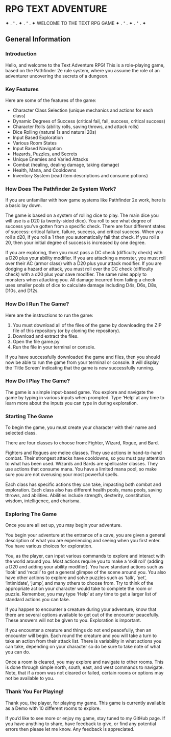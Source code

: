 # RPG TEXT ADVENTURE

✦ . ⁺ . ✦ . ⁺ . ✦
WELCOME TO THE TEXT RPG GAME
✦ . ⁺ . ✦ . ⁺ . ✦

## General Information

### Introduction

Hello, and welcome to the Text Adventure RPG! This is a role-playing game, based on the Pathfinder 2e rule system, where you assume the role of an adventurer uncovering the secrets of a dungeon.

### Key Features

Here are some of the features of the game:
 - Character Class Selection (unique mechanics and actions for each class)
 - Dynamic Degrees of Success (critical fail, fail, success, critical success)
 - Character Rolls (ability rolls, saving throws, and attack rolls)
 - Dice Rolling (natural 1s and natural 20s)
 - Input Based Exploration
 - Various Room States
 - Input Based Navigation
 - Hazards, Puzzles, and Secrets
 - Unique Enemies and Varied Attacks
 - Combat (healing, dealing damage, taking damage)
 - Health, Mana, and Cooldowns
 - Inventory System (read item descriptions and consume potions)

### How Does The Pathfinder 2e System Work?

If you are unfamiliar with how game systems like Pathfinder 2e work, here is a basic lay down.

The game is based on a system of rolling dice to play. The main dice you will use is a D20 (a twenty-sided dice). You roll to see what degree of success you’ve gotten from a specific check. There are four different states of success: critical failure, failure, success, and critical success. When you roll a d20, if you roll a 1 then you automatically fail that check. If you roll a 20, then your initial degree of success is increased by one degree.

If you are exploring, then you must pass a DC check (difficulty check) with a D20 plus your ability modifier. If you are attacking a monster, you must roll over their AC (armor class) with a D20 plus your attack modifier. If you are dodging a hazard or attack, you must roll over the DC check (difficulty check) with a d20 plus your save modifier. The same rules apply to monsters when attacking you. All damage incurred from failing a check uses smaller pools of dice to calculate damage including D4s, D6s, D8s, D10s, and D12s.

### How Do I Run The Game?

Here are the instructions to run the game:

1. You must download all of the files of the game by downloading the ZIP file of this repository (or by cloning the repository).
2. Download and extract the files.
3. Open the file game.py
4. Run the file in your terminal or console.

If you have successfully downloaded the game and files, then you should now be able to run the game from your terminal or console. It will display the ‘Title Screen’ indicating that the game is now successfully running.

### How Do I Play The Game?

The game is a simple input-based game. You explore and navigate the game by typing in various inputs when prompted. Type ‘Help’ at any time to learn more about the inputs you can type in during exploration.

### Starting The Game

To begin the game, you must create your character with their name and selected class.

There are four classes to choose from: Fighter, Wizard, Rogue, and Bard.

Fighters and Rogues are melee classes. They use actions in hand-to-hand combat. Their strongest attacks have cooldowns, so you must pay attention to what has been used. Wizards and Bards are spellcaster classes. They use actions that consume mana. You have a limited mana pool, so make sure you are not overusing your most powerful spells.

Each class has specific actions they can take, impacting both combat and exploration. Each class also has different health pools, mana pools, saving throws, and abilities. Abilities include strength, dexterity, constitution, wisdom, intelligence, and charisma.

### Exploring The Game

Once you are all set up, you may begin your adventure.

You begin your adventure at the entrance of a cave, you are given a general description of what you are experiencing and seeing when you first enter. You have various choices for exploration.

You, as the player, can input various commands to explore and interact with the world around you. Most actions require you to make a ‘skill roll’ (adding a D20 and adding your ability modifier). You have standard actions such as ‘look’ and ‘recall’ to get a general glimpse of the scene around you. You also have other actions to explore and solve puzzles such as ‘talk’, ‘pet’, ‘intimidate’, ‘jump’, and many others to choose from. Try to think of the appropriate action your character would take to complete the room or puzzle. Remember, you may type ‘Help’ at any time to get a larger list of standard actions you can take.

If you happen to encounter a creature during your adventure, know that there are several options available to get out of the encounter peacefully. These answers will not be given to you. Exploration is important.

If you encounter a creature and things do not end peacefully, then an encounter will begin. Each round the creature and you will take a turn to take an action from their attack list. There is variability in what actions you can take, depending on your character so do be sure to take note of what you can do.

Once a room is cleared, you may explore and navigate to other rooms. This is done through simple north, south, east, and west commands to navigate. Note, that if a room was not cleared or failed, certain rooms or options may not be available to you.

### Thank You For Playing!

Thank you, the player, for playing my game. This game is currently available as a Demo with 10 different rooms to explore.

If you’d like to see more or enjoy my game, stay tuned to my GitHub page. If you have anything to share, have feedback to give, or find any potential errors then please let me know. Any feedback is appreciated.
